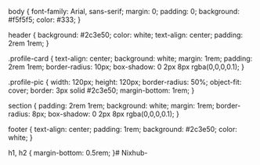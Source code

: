 body {
  font-family: Arial, sans-serif;
  margin: 0;
  padding: 0;
  background: #f5f5f5;
  color: #333;
}

header {
  background: #2c3e50;
  color: white;
  text-align: center;
  padding: 2rem 1rem;
}

.profile-card {
  text-align: center;
  background: white;
  margin: 1rem;
  padding: 2rem 1rem;
  border-radius: 10px;
  box-shadow: 0 2px 8px rgba(0,0,0,0.1);
}

.profile-pic {
  width: 120px;
  height: 120px;
  border-radius: 50%;
  object-fit: cover;
  border: 3px solid #2c3e50;
  margin-bottom: 1rem;
}

section {
  padding: 2rem 1rem;
  background: white;
  margin: 1rem;
  border-radius: 8px;
  box-shadow: 0 2px 8px rgba(0,0,0,0.1);
}

footer {
  text-align: center;
  padding: 1rem;
  background: #2c3e50;
  color: white;
}

h1, h2 {
  margin-bottom: 0.5rem;
}# Nixhub-
